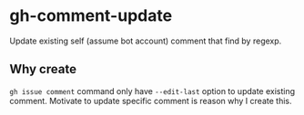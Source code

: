 # gh-comment-update
Update existing self (assume bot account) comment that find by regexp.

## Why create

`gh issue comment` command only have `--edit-last` option to update existing comment.
Motivate to update specific comment is reason why I create this.
